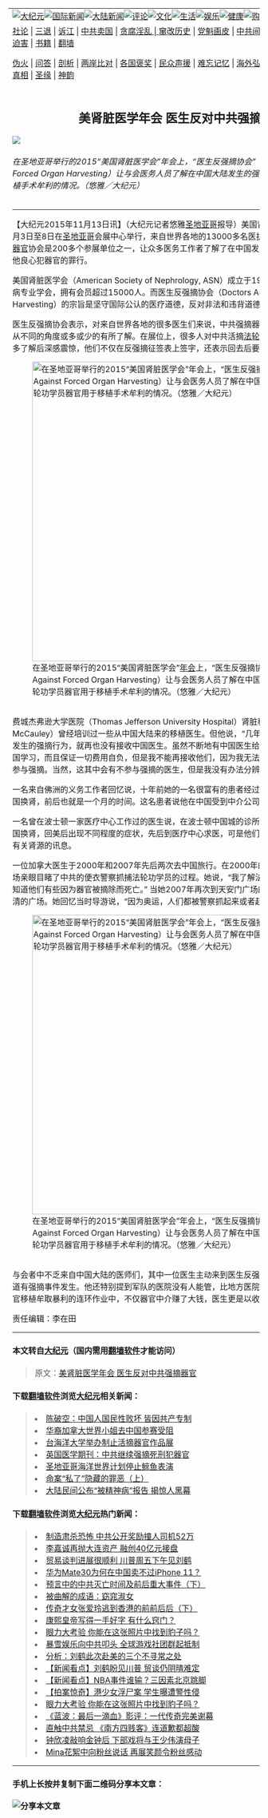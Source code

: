 <a name="1" id="1" target="_blank"></a><span id="1"></span>
<table border="0"><tr><td colspan="2" VALIGN=TOP><a href="https://github.com/woywz155/djy/blob/master/gb/nsc413.md#1"><img src="https://raw.githubusercontent.com/woywz155/www/master/t/djy/1.jpg" title="大纪元"></a><a href="https://github.com/woywz155/djy/blob/master/gb/n24hr.md#1"><img src="https://raw.githubusercontent.com/woywz155/www/master/t/djy/3.jpg" title="国际新闻"></a><a href="https://github.com/woywz155/djy/blob/master/gb/nsc413.md#1"><img src="https://raw.githubusercontent.com/woywz155/www/master/t/djy/4.jpg" title="大陆新闻"></a><a href="https://github.com/woywz155/djy/blob/master/gb/news392.md#1"><img src="https://raw.githubusercontent.com/woywz155/www/master/t/djy/5.jpg" title="评论"></a><a href="https://github.com/woywz155/djy/blob/master/gb/news2007.md#1"><img src="https://raw.githubusercontent.com/woywz155/www/master/t/djy/6.jpg" title="文化"></a><a href="https://github.com/woywz155/djy/blob/master/gb/news2008.md#1"><img src="https://raw.githubusercontent.com/woywz155/www/master/t/djy/7.jpg" title="生活"></a><a href="https://github.com/woywz155/djy/blob/master/gb/ncyule.md#1"><img src="https://raw.githubusercontent.com/woywz155/www/master/t/djy/8.jpg" title="娱乐"></a><a href="https://github.com/woywz155/djy/blob/master/gb/nsc1002.md#1"><img src="https://raw.githubusercontent.com/woywz155/www/master/t/djy/9.jpg" title="健康"><a href="https://www.youlucky.com"><img src="https://raw.githubusercontent.com/woywz155/www/master/t/djy/10.jpg" title="购物"></a><a href="https://www.supportepoch.org/donation?utm_medium=epochtimes&utm_source=referral&utm_campaign=donate_button_djyhomepage"><img src="https://raw.githubusercontent.com/woywz155/www/master/t/djy/12.jpg" title="捐款"></a></td></tr>
<tr><td colspan="2" VALIGN=TOP><a target="_blank" href="https://git.io/fjCRf">社论</a> | <a target="_blank" href="https://github.com/woywz155/djy/blob/master/gb/nf5657.md#1">三退</a> | <a target="_blank" href="https://github.com/woywz155/djy/blob/master/gb/nf6123.md#1">诉江</a> | <a target="_blank" href="https://github.com/woywz155/djy/blob/master/gb/nf1176117.md#1">中共卖国</a> | <a target="_blank" href="https://github.com/woywz155/djy/blob/master/gb/nf5773.md#1">贪腐淫乱 | <a target="_blank" href="https://github.com/woywz155/djy/blob/master/gb/nf1176115.md#1">窜改历史</a> | <a target="_blank" href="https://github.com/woywz155/djy/blob/master/gb/nf1176107.md#1">党魁画皮</a> | <a target="_blank" href="https://github.com/woywz155/djy/blob/master/gb/nf1320400.md#1">中共间谍</a> | <a target="_blank" href="https://github.com/woywz155/djy/blob/master/gb/nf1176114.md#1">破坏传统</a> | <a target="_blank" href="https://github.com/woywz155/djy/blob/master/gb/nf5287.md#1">恶贯满盈</a> | <a target="_blank" href="https://github.com/woywz155/djy/blob/master/gb/ncid278.md#1">人权</a> | <a target="_blank" href="https://github.com/woywz155/djy/blob/master/gb/nf1176111.md#1">迫害</a> | <a target="_blank" href="https://github.com/woywz155/djy/blob/master/gb/nf1235328.md#1">书籍</a> | <a target="_blank" href="https://github.com/woywz155/www/blob/master/README.md?zsrh#1">翻墙</a></p><p><a target="_blank" href="https://github.com/woywz155/djy/blob/master/gb/nf5562.md#1">伪火</a> | <a target="_blank" href="https://github.com/woywz155/djy/blob/master/gb/nf4378.md#1">问答</a> | <a target="_blank" href="https://github.com/woywz155/djy/blob/master/gb/nf5792.md#1">剖析</a> | <a target="_blank" href="https://github.com/woywz155/djy/blob/master/gb/nf5735.md#1">两岸比对</a> | <a target="_blank" href="https://github.com/woywz155/djy/blob/master/gb/nf6119.md#1">各国褒奖</a> | <a target="_blank" href="https://github.com/woywz155/djy/blob/master/gb/nf6120.md#1">民众声援</a> | <a target="_blank" href="https://github.com/woywz155/djy/blob/master/gb/nf1188594.md#1">难忘记忆</a> | <a target="_blank" href="https://github.com/woywz155/djy/blob/master/gb/nf3180.md#1">海外弘传</a> | <a target="_blank" href="https://github.com/woywz155/djy/blob/master/gb/nf5410.md#1">万人上访</a> | <a target="_blank" href="https://github.com/woywz155/ntdtv/blob/master/gb/prog1530_1.md#1">和平抗议</a> | <a target="_blank" href="https://github.com/woywz155/djy/blob/master/gb/nf4386.md#1">支持</a> | <a target="_blank" href="https://github.com/woywz155/djy/blob/master/gb/nf4389.md#1">真相</a> | <a target="_blank" href="https://github.com/woywz155/djy/blob/master/gb/nf5790.md#1">圣缘</a> | <a target="_blank" href="https://github.com/woywz155/djy/blob/master/gb/nf4786.md#1">神韵</a></td></tr>
<tr><td VALIGN=TOP width="626"><h2 align=center>美肾脏医学年会 医生反对中共强摘器官</h2>
<img src="http://i.epochtimes.com/assets/uploads/2015/11/1511122030012779-600x400.jpg" />
<h6>在圣地亚哥举行的2015“美国肾脏医学会”年会上，“医生反强摘协会”（Doctors Against Forced Organ Harvesting）让与会医务人员了解在中国大陆发生的强摘法轮功学员器官用于移植手术牟利的情况。（悠雅／大纪元）
</h6>
<hr>
<p>【大纪元2015年11月13日讯】（大纪元记者悠雅<a href="https://github.com/woywz155/djy/blob/master/gb/tag/%E5%9C%A3%E5%9C%B0%E4%BA%9A%E5%93%A5.md">圣地亚哥</a>报导）美国肾脏医学会2015<a href="https://github.com/woywz155/djy/blob/master/gb/tag/%E5%B9%B4%E4%BC%9A.md">年会</a>11月3日至8日在<a href="https://github.com/woywz155/djy/blob/master/gb/tag/%E5%9C%A3%E5%9C%B0%E4%BA%9A%E5%93%A5.md">圣地亚哥</a>会展中心举行，来自世界各地的13000多名医护人员参加。医生反强摘<a href="https://github.com/woywz155/djy/blob/master/gb/tag/%E5%99%A8%E5%AE%98.md">器官</a>协会是200多个参展单位之一，让众多医务工作者了解了在中国发生的强摘<a href="https://github.com/woywz155/djy/blob/master/gb/tag/%E6%B3%95%E8%BD%AE%E5%8A%9F.md">法轮功</a>学员和其他良心犯器官的罪行。</p>
<p>美国肾脏医学会（American Society of Nephrology, ASN）成立于1966年，是全球最大的肾病专业学会，拥有会员超过15000人。而医生反强摘协会（Doctors Against Forced Organ Harvesting）的宗旨是坚守国际公认的医疗道德，反对非法和违背道德的强摘<a href="https://github.com/woywz155/djy/blob/master/gb/tag/%E5%99%A8%E5%AE%98.md">器官</a>。</p>
<p>医生反强摘协会表示，对来自世界各地的很多医生们来说，中共强摘器官的消息并非陌生，他们从不同的角度或多或少的有所了解。在展位上，很多人对中共活摘<a href="https://github.com/woywz155/djy/blob/master/gb/tag/%E6%B3%95%E8%BD%AE%E5%8A%9F.md">法轮功</a>学员器官的罪恶有了更多了解后深感震惊，他们不仅在反强摘征签表上签字，还表示回去后要让同事和患者知道。<br />
	<figure id="attachment_6524683" style="width: 600px" class="wp-caption aligncenter"><img src="http://i.epochtimes.com/assets/uploads/2015/11/1511122030102779-600x421.jpg" alt="在圣地亚哥举行的2015“美国肾脏医学会”年会上，“医生反强摘协会”（Doctors Against Forced Organ Harvesting）让与会医务人员了解在中国大陆发生的强摘法轮功学员器官用于移植手术牟利的情况。（悠雅／大纪元）" title="在圣地亚哥举行的2015“美国肾脏医学会”年会上，“医生反强摘协会”（Doctors Against Forced Organ Harvesting）让与会医务人员了解在中国大陆发生的强摘法轮功学员器官用于移植手术牟利的情况。（悠雅／大纪元）" width="600" b="421"
	class="size-large wp-image-6524683" /></a><figcaption class="wp-caption-text">在圣地亚哥举行的2015“美国肾脏医学会”<a href="https://github.com/woywz155/djy/blob/master/gb/tag/%E5%B9%B4%E4%BC%9A.md">年会</a>上，“医生反强摘协会”（Doctors Against Forced Organ Harvesting）让与会医务人员了解在中国大陆发生的强摘法轮功学员器官用于移植手术牟利的情况。（悠雅／大纪元）</figcaption></figure><br />费城杰弗逊大学医院（Thomas Jefferson University Hospital）肾脏科主任麦考利医生（Jerry McCauley）曾经培训过一些从中国大陆来的移植医生。但他说，“几年前，我了解到在中国大陆发生的强摘行为，就再也没有接收中国医生。虽然不断地有中国医生给我发电子邮件，希望来美国学习，而且保证一切费用自负，但是我不能再接收他们，因为我无法保证他们回到中国以后不参与强摘。当然，这其中会有不参与强摘的医生，但是我没有办法分辨出来。”</p>
<p>一名来自佛洲的义务工作者回忆说，十年前她的一名很富有的患者经过朋友的朋友的介绍，到中国换肾，前后也就是一个月的时间。这名患者说他在中国受到中介公司“红地毯”般的款待。</p>
<p>一名曾在波士顿一家医疗中心工作过的医生说，在波士顿中国城的诊所，就有三位美籍华人到中国换肾，回美后出现不同程度的症状，先后到医疗中心求医，可是他们无法提供给美国医院任何有关肾源的讯息。</p>
<p>一位加拿大医生于2000年和2007年先后两次去中国旅行。在2000年的旅行中，她在天安门广场亲眼目睹了中共的便衣警察抓捕法轮功学员的过程。她说，“我了解法轮功在中国遭受的迫害，知道他们有些因为器官被摘除而死亡。” 当她2007年再次到天安门广场的时候，看到的是冷冷清清的广场。她回忆当时导游说，“因为奥运，人们都被警察抓起来或者赶走了。”<br />
	<figure id="attachment_6524695" style="width: 600px" class="wp-caption aligncenter"><img src="http://i.epochtimes.com/assets/uploads/2015/11/1511122030202779-600x442.jpg" alt="在圣地亚哥举行的2015“美国肾脏医学会”年会上，“医生反强摘协会”（Doctors Against Forced Organ Harvesting）让与会医务人员了解在中国大陆发生的强摘法轮功学员器官用于移植手术牟利的情况。（悠雅／大纪元）" title="在圣地亚哥举行的2015“美国肾脏医学会”年会上，“医生反强摘协会”（Doctors Against Forced Organ Harvesting）让与会医务人员了解在中国大陆发生的强摘法轮功学员器官用于移植手术牟利的情况。（悠雅／大纪元）" width="600" b="442"
	class="size-large wp-image-6524695" /></a><figcaption class="wp-caption-text">在圣地亚哥举行的2015“美国肾脏医学会”年会上，“医生反强摘协会”（Doctors Against Forced Organ Harvesting）让与会医务人员了解在中国大陆发生的强摘法轮功学员器官用于移植手术牟利的情况。（悠雅／大纪元）</figcaption></figure><br />与会者中不乏来自中国大陆的医师们，其中一位医生主动来到医生反强摘组织的展位。他表示知道有强摘事件发生。他还特别提到军队的医院没有人能管，比地方医院更加嚣张。他说，在用器官移植牟取暴利的连环作业中，不仅器官中介赚了大钱，医生更是以收红包致富。</p>
<p>责任编辑：李在田</p>
<hr>

#### 本文转自<a href="http://www.epochtimes.com">大纪元</a>（国内需用<a href="https://git.io/JesJV">翻墙软件</a>才能访问）
> 原文：<a href="http://www.epochtimes.com/gb/15/11/13/n4572499.htm">美肾脏医学年会 医生反对中共强摘器官</a>
#### 下载<a href="https://git.io/JesJV">翻墙软件</a>浏览<a href="http://www.epochtimes.com">大纪元</a>相关新闻：
> <li><a href="http://www.epochtimes.com/gb/15/11/12/n4572335.htm">陈破空：中国人国民性败坏 皆因共产专制</a></li>
> <li><a href="http://www.epochtimes.com/gb/15/11/11/n4571441.htm">华裔加拿大世界小姐去中国参赛受阻</a></li>
> <li><a href="http://www.epochtimes.com/gb/15/11/11/n4571345.htm">台海洋大学举办制止活摘器官作品展</a></li>
> <li><a href="http://www.epochtimes.com/gb/15/11/11/n4570714.htm">英国医学期刊：中共继续强摘死刑犯器官</a></li>
> <li><a href="http://www.epochtimes.com/gb/15/11/10/n4569849.htm">圣地亚哥海洋世界计划停止鲸鱼表演</a></li>
> <li><a href="http://www.epochtimes.com/gb/15/11/10/n4569786.htm">命案“私了”隐藏的罪恶（上）</a></li>
> <li><a href="http://www.epochtimes.com/gb/14/2/15/n4083611.htm">大陆民间公布“被精神病”报告 揭惊人黑幕</a></li>

#### 下载<a href="https://git.io/JesJV">翻墙软件</a>浏览<a href="http://www.epochtimes.com">大纪元</a>热门新闻：
> <li><a href="http://www.epochtimes.com/gb/19/10/10/n11581115.htm">制造肃杀恐怖 中共公开奖励撞人司机52万</a></li>
> <li><a href="http://www.epochtimes.com/gb/19/10/10/n11580996.htm">李嘉诚再抛大连资产 融创40亿元接盘</a></li>
> <li><a href="http://www.epochtimes.com/gb/19/10/10/n11581259.htm">贸易谈判进展很顺利 川普周五下午见刘鹤</a></li>
> <li><a href="http://www.epochtimes.com/gb/19/10/10/n11581114.htm">华为Mate30为何在中国卖不过iPhone 11？</a></li>
> <li><a href="http://www.epochtimes.com/gb/19/9/29/n11554590.htm">预言中的中共灭亡时间及前后重大事件（下）</a></li>
> <li><a href="http://www.epochtimes.com/gb/19/10/4/n11568273.htm">被曲解的成语：窈窕淑女</a></li>
> <li><a href="http://www.epochtimes.com/gb/19/10/2/n11563658.htm">传奇才女张爱玲逃到香港的前前后后（下）</a></li>
> <li><a href="http://www.epochtimes.com/gb/19/9/23/n11539994.htm">康熙皇帝写得一手好字 有什么窍门？</a></li>
> <li><a href="http://www.epochtimes.com/gb/19/10/9/n11577534.htm">眼力大考验 你能在这张照片中找到豹子吗？</a></li>
> <li><a href="http://www.epochtimes.com/gb/19/10/9/n11578774.htm">暴雪娱乐向中共叩头 全球游戏社团群起抵制</a></li>
> <li><a href="http://www.epochtimes.com/gb/19/10/9/n11577528.htm">分析：刘鹤此次赴美的三个不寻常之处</a></li>
> <li><a href="http://www.epochtimes.com/gb/19/10/10/n11580854.htm">【新闻看点】刘鹤盼见川普 贸谈仍阴晴难定</a></li>
> <li><a href="http://www.epochtimes.com/gb/19/10/10/n11580791.htm">【新闻看点】NBA事件谁输？三因素北京跳脚</a></li>
> <li><a href="http://www.epochtimes.com/gb/19/10/11/n11581423.htm">【拍案惊奇】港少女浮尸案 学生曝遭警性侵</a></li>
> <li><a href="http://www.epochtimes.com/gb/19/10/9/n11577534.htm">眼力大考验 你能在这张照片中找到豹子吗？</a></li>
> <li><a href="http://www.epochtimes.com/gb/19/10/8/n11576651.htm">《蓝波：最后一滴血》影评：一代传奇完美谢幕</a></li>
> <li><a href="http://www.epochtimes.com/gb/19/10/9/n11577364.htm">直触中共禁忌 《南方四贱客》连道歉都超酸</a></li>
> <li><a href="http://www.epochtimes.com/gb/19/10/9/n11578053.htm">钟欣凌敲响金钟后 下部戏将与王少伟演母子</a></li>
> <li><a href="http://www.epochtimes.com/gb/19/10/9/n11578498.htm">Mina花絮中向粉丝说话 再展笑颜令粉丝感动</a></li>
<hr>

#### 手机上长按并复制下面二维码分享本文章：<br><br><img src="http://www.hehaibao.com/qr/index.php?m=1&e=L&p=10&t=&d=https://github.com/woywz155/djy/blob/master/gb/15/11/13/n4572499.md%231" title="分享本文章"></td><td VALIGN=TOP><a href="https://github.com/woywz155/djy/blob/master/gb/16/1/21/n4622075.md?dfh#1" target="_blank"><img src="https://raw.githubusercontent.com/woywz155/djy/master/gb/300/wei-f1.jpg" title="中共的伪火骗局"  alt="中共的伪火骗局"></a><br><a href="https://github.com/woywz155/yh/blob/master/README.md?dfh#1" target="_blank"><img src="https://raw.githubusercontent.com/woywz155/djy/master/gb/300/yong-h.jpg" title="永恒的见证"  alt="永恒的见证"></a><br><a href="https://github.com/woywz155/djy/blob/master/gb/13/9/29/n3974789.md?dfh#1" target="_blank"><img src="https://raw.githubusercontent.com/woywz155/djy/master/gb/300/shang-lnz.jpg" title="善良女子被中共投男牢"  alt="善良女子被中共投男牢"></a><br><a href="https://github.com/woywz155/djy/blob/master/gb/16/3/16/n4663449.md?dfh#1" target="_blank"><img src="https://raw.githubusercontent.com/woywz155/djy/master/gb/300/huo-z3.jpg" title="警卫目击活摘器官"  alt="警卫目击活摘器官"></a><br><a href="https://github.com/woywz155/djy/blob/master/gb/16/8/7/n8177641.md?dfh#1" target="_blank"><img src="https://raw.githubusercontent.com/woywz155/djy/master/gb/300/huo-z4.jpg" title="证人描述活摘恐怖"  alt="证人描述活摘恐怖"></a><br><a href="https://github.com/woywz155/djy/blob/master/gb/10/4/19/n2881569.md?dfh#1" target="_blank"><img src="https://raw.githubusercontent.com/woywz155/djy/master/gb/300/huo-z1.jpg" title="揭开活摘器官黑幕"  alt="揭开活摘器官黑幕"></a><br><a href="https://github.com/woywz155/djy/blob/master/gb/10/11/7/n3077476.md?dfh#1" target="_blank"><img src="https://raw.githubusercontent.com/woywz155/djy/master/gb/300/ma-ks.jpg" title="马克思的成魔之路"  alt="马克思的成魔之路"></a><br><a href="https://github.com/woywz155/djy/blob/master/gb/14/6/9/n4173977.md?dfh#1" target="_blank"><img src="https://raw.githubusercontent.com/woywz155/djy/master/gb/300/chang-zs.jpg" title="藏字石 蕴天机"  alt="藏字石 蕴天机"></a><br><a href="https://github.com/woywz155/djy/blob/master/gb/18/5/10/n10381511.md?dfh#1" target="_blank"><img src="https://raw.githubusercontent.com/woywz155/djy/master/gb/300/st1.jpg" title="关注3亿人三退"  alt="关注3亿人三退"></a><br><a href="https://github.com/woywz155/djy/blob/master/gb/18/3/21/n10237682.md?dfh#1" target="_blank"><img src="https://raw.githubusercontent.com/woywz155/djy/master/gb/300/jie-t.jpg" title="解体中共复兴中华"  alt="解体中共复兴中华"></a><br><a href="https://github.com/woywz155/djy/blob/master/gb/9/2/9/n2422991.md?dfh#1" target="_blank"><img src="https://raw.githubusercontent.com/woywz155/djy/master/gb/300/gao-zs.jpg" title="中共迫害良心律师"  alt="中共迫害良心律师"></a><br><a href="https://github.com/woywz155/djy/blob/master/gb/18/12/9/n10900044.md?dfh#1" target="_blank"><img src="https://raw.githubusercontent.com/woywz155/djy/master/gb/300/sj1.jpg" title="303万人举报江泽民"  alt="303万人举报江泽民"></a><br><a href="https://github.com/woywz155/djy/blob/master/gb/18/8/28/n10672014.md?dfh#1" target="_blank"><img src="https://raw.githubusercontent.com/woywz155/djy/master/gb/300/sj2.jpg" title="这些官员为何起诉江泽民"  alt="这些官员为何起诉江泽民"></a><br><a href="https://github.com/woywz155/djy/blob/master/gb/8/12/18/n2367165.md?dfh#1" target="_blank"><img src="https://raw.githubusercontent.com/woywz155/djy/master/gb/300/liangan.jpg" title="海峡两岸的强烈对比"  alt="海峡两岸的强烈对比"></a><br><a href="https://github.com/woywz155/djy/blob/master/gb/15/5/5/n4427238.md?dfh#1" target="_blank"><img src="https://raw.githubusercontent.com/woywz155/djy/master/gb/300/jia-ndzl.jpg" title="加拿大总理的贺信"  alt="加拿大总理的贺信"></a><br><a href="https://github.com/woywz155/djy/blob/master/gb/11/6/17/n3289382.md?dfh#1" target="_blank"><img src="https://raw.githubusercontent.com/woywz155/djy/master/gb/300/xiao-wd.jpg" title="探寻真相兼听则明"  alt="探寻真相兼听则明"></a><br><a href="https://github.com/woywz155/djy/blob/master/gb/18/10/27/n10812623.md?dfh#1" target="_blank"><img src="https://raw.githubusercontent.com/woywz155/djy/master/gb/300/yindu.jpg" title="印度媒体报道东方"  alt="印度媒体报道东方"></a><br><a href="https://github.com/woywz155/djy/blob/master/gb/18/6/9/n10469652.md?dfh#1" target="_blank"><img src="https://raw.githubusercontent.com/woywz155/djy/master/gb/300/xie-j.jpg" title="不一样的海外校园"  alt="不一样的海外校园"></a><br><a href="https://github.com/woywz155/djy/blob/master/gb/7/4/5/n1669415.md?dfh#1" target="_blank"><img src="https://raw.githubusercontent.com/woywz155/djy/master/gb/300/li-up.jpg" title="从大师到徒弟的传奇"  alt="从大师到徒弟的传奇"></a><br><a href="https://github.com/woywz155/djy/blob/master/gb/17/5/26/n9191512.md?dfh#1" target="_blank"><img src="https://raw.githubusercontent.com/woywz155/djy/master/gb/300/zfl2.jpg" title="亿万人与东方一本奇书"  alt="亿万人与东方一本奇书"></a><br><a href="https://github.com/woywz155/djy/blob/master/gb/13/11/27/n4020290.md?dfh#1" target="_blank"><img src="https://raw.githubusercontent.com/woywz155/djy/master/gb/300/zhen-h.jpg" title="大陆见不到的震撼场面"  alt="大陆见不到的震撼场面"></a><br><a href="https://github.com/woywz155/djy/blob/master/gb/15/7/17/n4482910.md?dfh#1" target="_blank"><img src="https://raw.githubusercontent.com/woywz155/djy/master/gb/300/dalu-sk.jpg" title="人心向善 大陆当初盛况"  alt="人心向善 大陆当初盛况"></a><br><a href="https://github.com/woywz155/djy/blob/master/gb/9/10/15/n2689419.md?dfh#1" target="_blank"><img src="https://raw.githubusercontent.com/woywz155/djy/master/gb/300/zfl1.jpg" title="追寻真理 这书讲什么"  alt="追寻真理 这书讲什么"></a><br><a href="https://github.com/woywz155/www/blob/master/README.md?dfh#1" target="_blank"><img src="https://raw.githubusercontent.com/woywz155/djy/master/gb/300/fq1.jpg" title="下载免费翻墙软件"  alt="下载免费翻墙软件"></a><br></td></tr></table>
